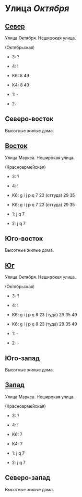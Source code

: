 # Улица *Октября*

## [Север](./10540100.md)

Улица Октября.
Неширокая улица.

(Октябрьская)

* 3:    ?
* 4:    !

* K6:   8   49
* K4:   8   49
* 1:    -
* 2:    -

## Северо-восток

Высотные жилые дома.

## [Восток](./10550110.md)

Улица Маркса.
Неширокая улица.

(Красноармейская)

* 3:    ?
* 4:    !

* K6:   g   i   j   p   q
        7   23 (оттуда) 29  35
* K6:   g   i   j   p   q
        7   23 (оттуда) 29  35
* 1:    j   q
        7
* 2:    j   q
        7

## Юго-восток

Высотные жилые дома.

## [Юг](./10540115.md)

Улица Октября.
Неширокая улица.

(Октябрьская)

* 3:    ?
* 4:    !

* K6:   g   i   j   p   q
        8   23 (туда)   29  35  49
* K6:   g   i   j   p   q
        8   23 (туда)   29  35  49
* 1:    -
* 2:    -

## Юго-запад

Высотные жилые дома.

## [Запад](./10535110.md)

Улица Маркса.
Неширокая улица.

(Красноармейская)

* 3:    ?
* 4:    !

* K6:   7
* K4:   7
* 1:    j   q
        7
* 2:    j   q
        7

## Северо-запад

Высотные жилые дома.

